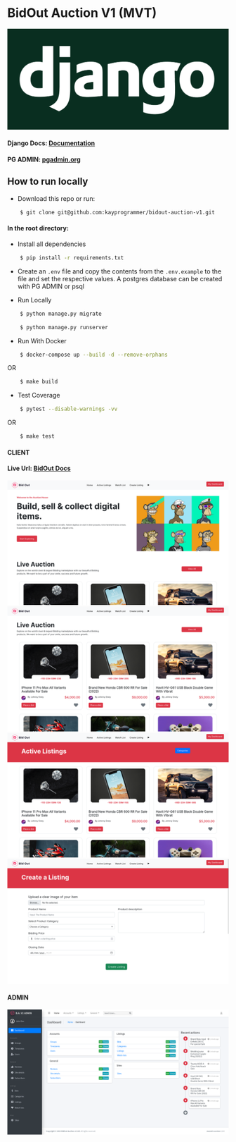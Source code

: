 # BidOut Auction V1 (MVT)

![alt text](https://github.com/kayprogrammer/bidout-auction-v1/blob/main/display/django.png?raw=true)


#### Django Docs: [Documentation](https://docs.djangoproject.com/en/4.2/)
#### PG ADMIN: [pgadmin.org](https://www.pgadmin.org) 


## How to run locally

* Download this repo or run: 
```bash
    $ git clone git@github.com:kayprogrammer/bidout-auction-v1.git
```

#### In the root directory:
- Install all dependencies
```bash
    $ pip install -r requirements.txt
```
- Create an `.env` file and copy the contents from the `.env.example` to the file and set the respective values. A postgres database can be created with PG ADMIN or psql

- Run Locally
```bash
    $ python manage.py migrate
```
```bash
    $ python manage.py runserver
```

- Run With Docker
```bash
    $ docker-compose up --build -d --remove-orphans
```
OR
```bash
    $ make build
```

- Test Coverage
```bash
    $ pytest --disable-warnings -vv
```
OR
```bash
    $ make test
```

#### CLIENT
#### Live Url: [BidOut Docs](https://bidout.vercel.app/) 

![alt text](https://github.com/kayprogrammer/bidout-auction-v1/blob/main/display/display1.png?raw=true)
![alt text](https://github.com/kayprogrammer/bidout-auction-v1/blob/main/display/display2.png?raw=true)
![alt text](https://github.com/kayprogrammer/bidout-auction-v1/blob/main/display/display3.png?raw=true)
![alt text](https://github.com/kayprogrammer/bidout-auction-v1/blob/main/display/display4.png?raw=true)

#### ADMIN
![alt text](https://github.com/kayprogrammer/bidout-auction-v1/blob/main/display/admin.png?raw=true)
